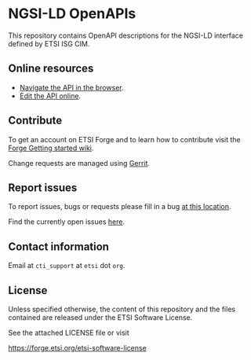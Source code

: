 # NGSI-LD OpenAPIs

This repository contains OpenAPI descriptions for the NGSI-LD interface defined by ETSI ISG CIM.

## Online resources

* [Navigate the API in the browser](https://forge.etsi.org/swagger/ui/?url=https://forge.etsi.org/gitlab/NGSI-LD/NGSI-LD/raw/master/spec/ngsild_swagger.json).
* [Edit the API online](https://forge.etsi.org/swagger/editor/?url=https://forge.etsi.org/gitlab/NGSI-LD/NGSI-LD/raw/master/spec/ngsild_swagger.json).

## Contribute

To get an account on ETSI Forge and to learn how to contribute visit the [Forge Getting started wiki](https://forge.etsi.org/wiki/index.php/Get_started).

Change requests are managed using [Gerrit](https://forge.etsi.org/gerrit).

## Report issues

To report issues, bugs or requests please fill in a bug [at this location](https://forge.etsi.org/bugzilla/enter_bug.cgi?product=NGSI-LD).

Find the currently open issues [here](https://forge.etsi.org/bugzilla/buglist.cgi?component=NGSI%20OpenAPIs%20general&list_id=193&product=NGSI-LD&resolution=---).

## Contact information

Email at `cti_support` at `etsi` dot `org`.

## License

Unless specified otherwise, the content of this repository and the files contained are released under the ETSI Software License.

See the attached LICENSE file or visit

  https://forge.etsi.org/etsi-software-license
